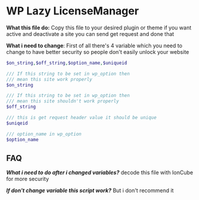 # WP Lazy LicenseManager 
**What this file do:** Copy this file to your desired plugin or theme if you want active and deactivate a site you can send get request and done that

**What i need to change**: First of all there's 4 variable which you need to change to have better security so people don't easily unlock your website
```php
$on_string,$off_string,$option_name,$uniqueid
```
```php
/// If this string to be set in wp_option then
/// mean this site work properly 
$on_string
```

```php
/// If this string to be set in wp_option then
/// mean this site shouldn't work properly 
$off_string
```

```php
/// this is get request header value it should be unique
$uniqeid
```

```php
/// option_name in wp_option
$option_name
```
## FAQ
***What i need to do after i changed variables?*** decode this file with IonCube for more security

***If don't change variable this script work?*** But i don't recommend it

